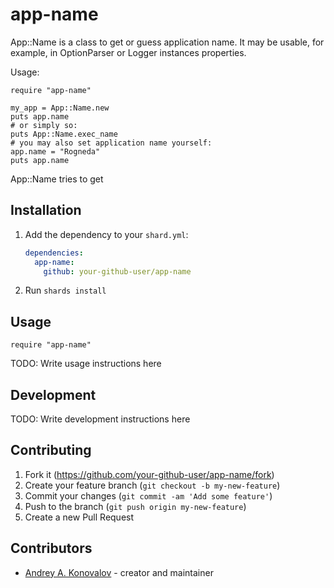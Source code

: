 # app-name

App::Name is a class to get or guess application name.
It may be usable, for example, in OptionParser or Logger instances
properties.

Usage:
```crystal
require "app-name"

my_app = App::Name.new
puts app.name
# or simply so:
puts App::Name.exec_name
# you may also set application name yourself:
app.name = "Rogneda"
puts app.name

```

App::Name tries to get 

## Installation

1. Add the dependency to your `shard.yml`:

   ```yaml
   dependencies:
     app-name:
       github: your-github-user/app-name
   ```

2. Run `shards install`

## Usage

```crystal
require "app-name"
```

TODO: Write usage instructions here

## Development

TODO: Write development instructions here

## Contributing

1. Fork it (<https://github.com/your-github-user/app-name/fork>)
2. Create your feature branch (`git checkout -b my-new-feature`)
3. Commit your changes (`git commit -am 'Add some feature'`)
4. Push to the branch (`git push origin my-new-feature`)
5. Create a new Pull Request

## Contributors

- [Andrey A. Konovalov](https://github.com/your-github-user) - creator and maintainer
